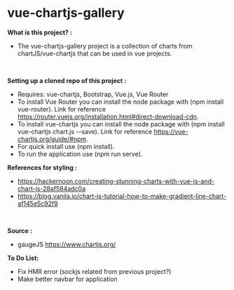# vue-chartjs-gallery

<strong>What is this project? :</strong>

- The vue-chartjs-gallery project is a collection of charts from chartJS/vue-chartjs that can be used in vue projects.

<br>

<strong>Setting up a cloned repo of this project :</strong>

- Requires: vue-chartjs, Bootstrap, Vue.js, Vue Router
- To install Vue Router you can install the node package with (npm install vue-router). Link for reference https://router.vuejs.org/installation.html#direct-download-cdn.
- To install vue-chartjs you can install the node package with (npm install vue-chartjs chart.js --save). Link for reference https://vue-chartjs.org/guide/#npm.
- For quick install use (npm install).
- To run the application use (npm run serve).

<strong>References for styling :</strong>

- https://hackernoon.com/creating-stunning-charts-with-vue-js-and-chart-js-28af584adc0a
- https://blog.vanila.io/chart-js-tutorial-how-to-make-gradient-line-chart-af145e5c92f9

<br>

<strong>Source :</strong>

- gaugeJS https://www.chartjs.org/

<strong>To Do List:</strong>

- Fix HMR error (sockjs related from previous project?)
- Make better navbar for application
